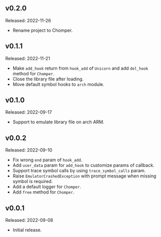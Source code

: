 ## v0.2.0

Released: 2022-11-26

- Rename project to Chomper.

## v0.1.1

Released: 2022-11-21

- Make ``add_hook`` return from ``hook_add`` of ``Unicorn`` and add ``del_hook`` method for ``Chomper``.
- Close the library file after loading.
- Move default symbol hooks to ``arch`` module.

## v0.1.0

Released: 2022-09-17

- Support to emulate library file on arch ARM.

## v0.0.2

Released: 2022-09-10

- Fix wrong ``end`` param of ``hook_add``.
- Add ``user_data`` param for ``add_hook`` to customize params of callback.
- Support trace symbol calls by using ``trace_symbol_calls`` param.
- Raise ``EmulatorCrashedException`` with prompt message when missing symbol is required.
- Add a default logger for ``Chomper``.
- Add ``free`` method for ``Chomper``.

## v0.0.1

Released: 2022-09-08

- Initial release.
